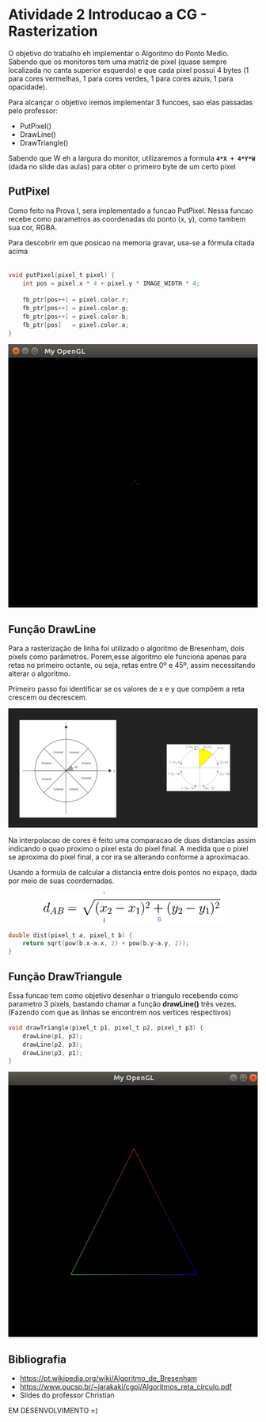 ﻿# Atividade 2 Introducao a CG - Rasterization

O objetivo do trabalho eh implementar o Algoritmo do Ponto Medio. Sabendo que os monitores tem uma matriz de pixel (quase sempre localizada no canta superior esquerdo) e que cada pixel possui 4 bytes (1 para cores vermelhas, 1 para cores verdes, 1 para cores azuis, 1 para opacidade).

Para alcançar o objetivo iremos implementar 3 funcoes, sao elas passadas pelo professor:

* PutPixel()
* DrawLine()
* DrawTriangle()

Sabendo que W eh a largura do monitor, utilizaremos a formula **`4*X + 4*Y*W`** (dada no slide das aulas) para obter o primeiro byte de um certo pixel

## PutPixel

Como feito na Prova I, sera implementado a funcao PutPixel. Nessa funcao recebe como parametros as coordenadas do ponto (x, y), 
como tambem sua cor, RGBA.

Para descobrir em que posicao na memoria gravar, usa-se a fórmula citada acima

```C

void putPixel(pixel_t pixel) {
    int pos = pixel.x * 4 + pixel.y * IMAGE_WIDTH * 4;
    
    fb_ptr[pos++] = pixel.color.r;
    fb_ptr[pos++] = pixel.color.g;
    fb_ptr[pos++] = pixel.color.b;
    fb_ptr[pos]   = pixel.color.a;
}
```

<p align="center">
  <img src="imagens/figura1.png" >
</p>


## Função DrawLine

Para a rasterização de linha foi utilizado o algoritmo de Bresenham, dois pixels como parâmetros. Porem,esse algoritmo ele funciona apenas para retas no primeiro octante, ou seja, retas entre 0º e 45º, assim necessitando alterar o algoritmo.


Primeiro passo foi identificar se os valores de x e y que compõem a reta crescem ou decrescem.

<p align="center">
  <img src="imagens/1e2.png" >
</p>




Na interpolacao de cores é feito uma comparacao de duas distancias assim indicando o quao proximo o pixel esta do pixel final. A medida  que o pixel se aproxima do pixel final, a cor ira se alterando conforme a aproximacao.

Usando a formula de calcular a distancia entre dois pontos no espaço, dada por meio de suas coordernadas.

<p align="center">
  <img src="imagens/formula.png" >
</p>


```C
double dist(pixel_t a, pixel_t b) {
    return sqrt(pow(b.x-a.x, 2) + pow(b.y-a.y, 2));
}
```













## Função DrawTriangule

Essa funcao tem como objetivo desenhar o triangulo recebendo como parametro 3 pixels, bastando chamar a função **drawLine()** três vezes. (Fazendo com que as linhas se encontrem nos vertices respectivos)

```C
void drawTriangle(pixel_t p1, pixel_t p2, pixel_t p3) {
    drawLine(p1, p2);
    drawLine(p2, p3);
    drawLine(p3, p1);
}
```

<p align="center">
  <img src="imagens/figura2.png" >
</p>

## Bibliografia

- https://pt.wikipedia.org/wiki/Algoritmo_de_Bresenham
- https://www.pucsp.br/~jarakaki/cgpi/Algoritmos_reta_circulo.pdf
- Slides do professor Christian


EM DESENVOLVIMENTO =)
